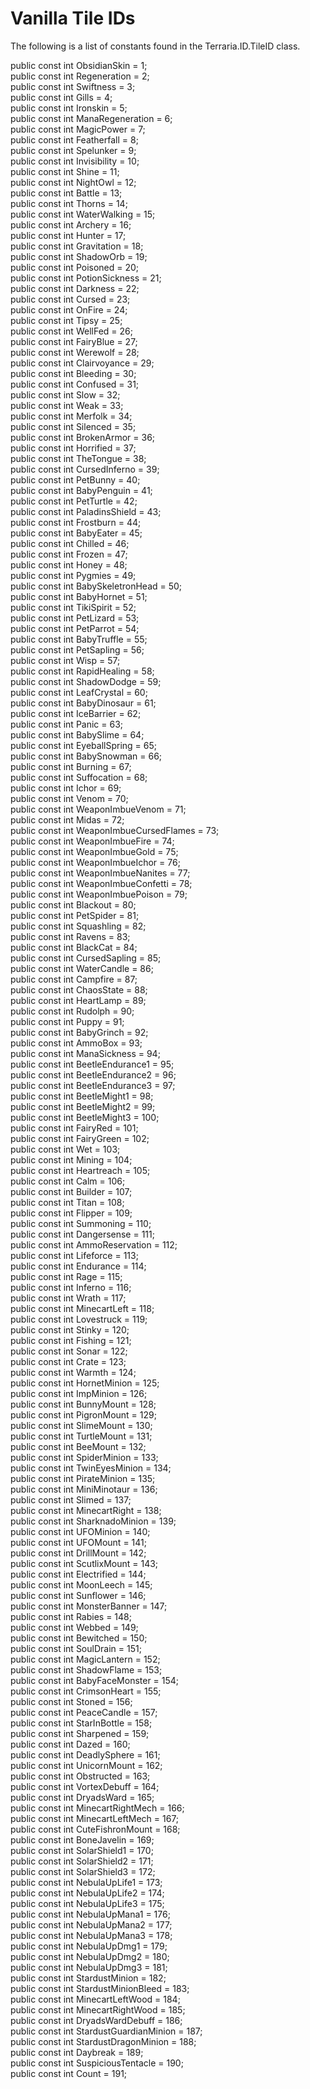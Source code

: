 # Vanilla Tile IDs

The following is a list of constants found in the Terraria.ID.TileID class.

public const int ObsidianSkin = 1;  
public const int Regeneration = 2;  
public const int Swiftness = 3;  
public const int Gills = 4;  
public const int Ironskin = 5;  
public const int ManaRegeneration = 6;  
public const int MagicPower = 7;  
public const int Featherfall = 8;  
public const int Spelunker = 9;  
public const int Invisibility = 10;  
public const int Shine = 11;  
public const int NightOwl = 12;  
public const int Battle = 13;  
public const int Thorns = 14;  
public const int WaterWalking = 15;  
public const int Archery = 16;  
public const int Hunter = 17;  
public const int Gravitation = 18;  
public const int ShadowOrb = 19;  
public const int Poisoned = 20;  
public const int PotionSickness = 21;  
public const int Darkness = 22;  
public const int Cursed = 23;  
public const int OnFire = 24;  
public const int Tipsy = 25;  
public const int WellFed = 26;  
public const int FairyBlue = 27;  
public const int Werewolf = 28;  
public const int Clairvoyance = 29;  
public const int Bleeding = 30;  
public const int Confused = 31;  
public const int Slow = 32;  
public const int Weak = 33;  
public const int Merfolk = 34;  
public const int Silenced = 35;  
public const int BrokenArmor = 36;  
public const int Horrified = 37;  
public const int TheTongue = 38;  
public const int CursedInferno = 39;  
public const int PetBunny = 40;  
public const int BabyPenguin = 41;  
public const int PetTurtle = 42;  
public const int PaladinsShield = 43;  
public const int Frostburn = 44;  
public const int BabyEater = 45;  
public const int Chilled = 46;  
public const int Frozen = 47;  
public const int Honey = 48;  
public const int Pygmies = 49;  
public const int BabySkeletronHead = 50;  
public const int BabyHornet = 51;  
public const int TikiSpirit = 52;  
public const int PetLizard = 53;  
public const int PetParrot = 54;  
public const int BabyTruffle = 55;  
public const int PetSapling = 56;  
public const int Wisp = 57;  
public const int RapidHealing = 58;  
public const int ShadowDodge = 59;  
public const int LeafCrystal = 60;  
public const int BabyDinosaur = 61;  
public const int IceBarrier = 62;  
public const int Panic = 63;  
public const int BabySlime = 64;  
public const int EyeballSpring = 65;  
public const int BabySnowman = 66;  
public const int Burning = 67;  
public const int Suffocation = 68;  
public const int Ichor = 69;  
public const int Venom = 70;  
public const int WeaponImbueVenom = 71;  
public const int Midas = 72;  
public const int WeaponImbueCursedFlames = 73;  
public const int WeaponImbueFire = 74;  
public const int WeaponImbueGold = 75;  
public const int WeaponImbueIchor = 76;  
public const int WeaponImbueNanites = 77;  
public const int WeaponImbueConfetti = 78;  
public const int WeaponImbuePoison = 79;  
public const int Blackout = 80;  
public const int PetSpider = 81;  
public const int Squashling = 82;  
public const int Ravens = 83;  
public const int BlackCat = 84;  
public const int CursedSapling = 85;  
public const int WaterCandle = 86;  
public const int Campfire = 87;  
public const int ChaosState = 88;  
public const int HeartLamp = 89;  
public const int Rudolph = 90;  
public const int Puppy = 91;  
public const int BabyGrinch = 92;  
public const int AmmoBox = 93;  
public const int ManaSickness = 94;  
public const int BeetleEndurance1 = 95;  
public const int BeetleEndurance2 = 96;  
public const int BeetleEndurance3 = 97;  
public const int BeetleMight1 = 98;  
public const int BeetleMight2 = 99;  
public const int BeetleMight3 = 100;  
public const int FairyRed = 101;  
public const int FairyGreen = 102;  
public const int Wet = 103;  
public const int Mining = 104;  
public const int Heartreach = 105;  
public const int Calm = 106;  
public const int Builder = 107;  
public const int Titan = 108;  
public const int Flipper = 109;  
public const int Summoning = 110;  
public const int Dangersense = 111;  
public const int AmmoReservation = 112;  
public const int Lifeforce = 113;  
public const int Endurance = 114;  
public const int Rage = 115;  
public const int Inferno = 116;  
public const int Wrath = 117;  
public const int MinecartLeft = 118;  
public const int Lovestruck = 119;  
public const int Stinky = 120;  
public const int Fishing = 121;  
public const int Sonar = 122;  
public const int Crate = 123;  
public const int Warmth = 124;  
public const int HornetMinion = 125;  
public const int ImpMinion = 126;  
public const int BunnyMount = 128;  
public const int PigronMount = 129;  
public const int SlimeMount = 130;  
public const int TurtleMount = 131;  
public const int BeeMount = 132;  
public const int SpiderMinion = 133;  
public const int TwinEyesMinion = 134;  
public const int PirateMinion = 135;  
public const int MiniMinotaur = 136;  
public const int Slimed = 137;  
public const int MinecartRight = 138;  
public const int SharknadoMinion = 139;  
public const int UFOMinion = 140;  
public const int UFOMount = 141;  
public const int DrillMount = 142;  
public const int ScutlixMount = 143;  
public const int Electrified = 144;  
public const int MoonLeech = 145;  
public const int Sunflower = 146;  
public const int MonsterBanner = 147;  
public const int Rabies = 148;  
public const int Webbed = 149;  
public const int Bewitched = 150;  
public const int SoulDrain = 151;  
public const int MagicLantern = 152;  
public const int ShadowFlame = 153;  
public const int BabyFaceMonster = 154;  
public const int CrimsonHeart = 155;  
public const int Stoned = 156;  
public const int PeaceCandle = 157;  
public const int StarInBottle = 158;  
public const int Sharpened = 159;  
public const int Dazed = 160;  
public const int DeadlySphere = 161;  
public const int UnicornMount = 162;  
public const int Obstructed = 163;  
public const int VortexDebuff = 164;  
public const int DryadsWard = 165;  
public const int MinecartRightMech = 166;  
public const int MinecartLeftMech = 167;  
public const int CuteFishronMount = 168;  
public const int BoneJavelin = 169;  
public const int SolarShield1 = 170;  
public const int SolarShield2 = 171;  
public const int SolarShield3 = 172;  
public const int NebulaUpLife1 = 173;  
public const int NebulaUpLife2 = 174;  
public const int NebulaUpLife3 = 175;  
public const int NebulaUpMana1 = 176;  
public const int NebulaUpMana2 = 177;  
public const int NebulaUpMana3 = 178;  
public const int NebulaUpDmg1 = 179;  
public const int NebulaUpDmg2 = 180;  
public const int NebulaUpDmg3 = 181;  
public const int StardustMinion = 182;  
public const int StardustMinionBleed = 183;  
public const int MinecartLeftWood = 184;  
public const int MinecartRightWood = 185;  
public const int DryadsWardDebuff = 186;  
public const int StardustGuardianMinion = 187;  
public const int StardustDragonMinion = 188;  
public const int Daybreak = 189;  
public const int SuspiciousTentacle = 190;  
public const int Count = 191;